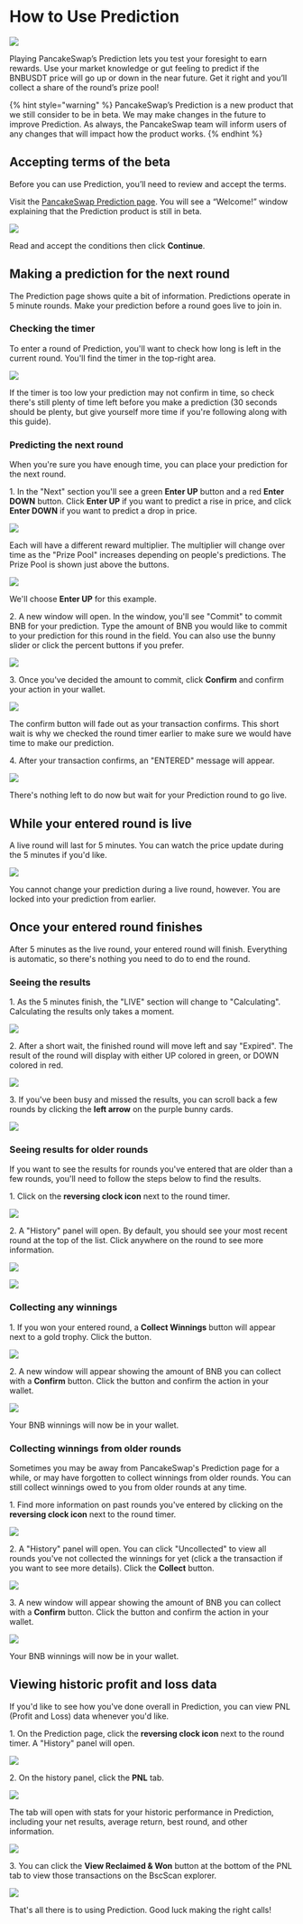 # How to Use Prediction

![](../../.gitbook/assets/docs-masthead-4-.png)

Playing PancakeSwap’s Prediction lets you test your foresight to earn rewards. Use your market knowledge or gut feeling to predict if the BNBUSDT price will go up or down in the near future. Get it right and you’ll collect a share of the round’s prize pool!

{% hint style="warning" %}
PancakeSwap’s Prediction is a new product that we still consider to be in beta. We may make changes in the future to improve Prediction. As always, the PancakeSwap team will inform users of any changes that will impact how the product works.
{% endhint %}

## Accepting terms of the beta

Before you can use Prediction, you’ll need to review and accept the terms.

Visit the [PancakeSwap Prediction page](https://pancakeswap.finance/prediction). You will see a “Welcome!” window explaining that the Prediction product is still in beta.

![](https://lh4.googleusercontent.com/GA0nTC9\_fGjLP2Bt0u7f1VV9Dj4BCHAmqlLSwwQPWTQzDOcKu1ZBqjVzYQOIalerZUac\_oBk2FYggw1-JpuTIQ4XPga7ZfUVPXOOikEySeYi4O-xr1O4XQFOVw8zilyRCfGkuXeO)

Read and accept the conditions then click **Continue**.

## Making a prediction for the next round

The Prediction page shows quite a bit of information. Predictions operate in 5 minute rounds. Make your prediction before a round goes live to join in.

### Checking the timer

To enter a round of Prediction, you'll want to check how long is left in the current round. You'll find the timer in the top-right area.

![](<../../.gitbook/assets/image (41).png>)

If the timer is too low your prediction may not confirm in time, so check there's still plenty of time left before you make a prediction (30 seconds should be plenty, but give yourself more time if you're following along with this guide).

### Predicting the next round

When you're sure you have enough time, you can place your prediction for the next round.

1\. In the "Next" section you'll see a green **Enter UP** button and a red **Enter DOWN** button. Click **Enter UP** if you want to predict a rise in price, and click **Enter DOWN** if you want to predict a drop in price.

![](<../../.gitbook/assets/image (43).png>)

Each will have a different reward multiplier. The multiplier will change over time as the "Prize Pool" increases depending on people's predictions. The Prize Pool is shown just above the buttons.

![](<../../.gitbook/assets/image (45).png>)

We'll choose **Enter UP** for this example.

2\. A new window will open. In the window, you'll see "Commit" to commit BNB for your prediction. Type the amount of BNB you would like to commit to your prediction for this round in the field. You can also use the bunny slider or click the percent buttons if you prefer.

![](<../../.gitbook/assets/image (44).png>)

3\. Once you've decided the amount to commit, click **Confirm** and confirm your action in your wallet.

![](<../../.gitbook/assets/image (46).png>)

The confirm button will fade out as your transaction confirms. This short wait is why we checked the round timer earlier to make sure we would have time to make our prediction.

4\. After your transaction confirms, an "ENTERED" message will appear.

![](<../../.gitbook/assets/image (47).png>)

There's nothing left to do now but wait for your Prediction round to go live.

## While your entered round is live

A live round will last for 5 minutes. You can watch the price update during the 5 minutes if you'd like.

![](<../../.gitbook/assets/image (48).png>)

You cannot change your prediction during a live round, however. You are locked into your prediction from earlier.

## Once your entered round finishes

After 5 minutes as the live round, your entered round will finish. Everything is automatic, so there's nothing you need to do to end the round.

### Seeing the results

1\. As the 5 minutes finish, the "LIVE" section will change to "Calculating". Calculating the results only takes a moment.

![](<../../.gitbook/assets/image (49).png>)

2\. After a short wait, the finished round will move left and say "Expired". The result of the round will display with either UP colored in green, or DOWN colored in red.

![](<../../.gitbook/assets/image (51).png>)

3\. If you've been busy and missed the results, you can scroll back a few rounds by clicking the **left arrow** on the purple bunny cards.

![](<../../.gitbook/assets/image (53).png>)

### Seeing results for older rounds

If you want to see the results for rounds you've entered that are older than a few rounds, you'll need to follow the steps below to find the results.

1\. Click on the **reversing clock icon** next to the round timer.

![](<../../.gitbook/assets/image (54).png>)

2\. A "History" panel will open. By default, you should see your most recent round at the top of the list. Click anywhere on the round to see more information.

![](<../../.gitbook/assets/image (56).png>)

![](<../../.gitbook/assets/image (57).png>)

### Collecting any winnings

1\. If you won your entered round, a **Collect Winnings** button will appear next to a gold trophy. Click the button.

![](<../../.gitbook/assets/image (50).png>)

2\. A new window will appear showing the amount of BNB you can collect with a **Confirm** button. Click the button and confirm the action in your wallet.

![](<../../.gitbook/assets/image (52).png>)

Your BNB winnings will now be in your wallet.

### Collecting winnings from older rounds

Sometimes you may be away from PancakeSwap's Prediction page for a while, or may have forgotten to collect winnings from older rounds. You can still collect winnings owed to you from older rounds at any time.

1\. Find more information on past rounds you've entered by clicking on the **reversing clock icon** next to the round timer.

![](<../../.gitbook/assets/image (54).png>)

2\. A "History" panel will open. You can click "Uncollected" to view all rounds you've not collected the winnings for yet (click a the transaction if you want to see more details). Click the **Collect** button.

![](<../../.gitbook/assets/image (61).png>)

3\. A new window will appear showing the amount of BNB you can collect with a **Confirm** button. Click the button and confirm the action in your wallet.

![](<../../.gitbook/assets/image (52).png>)

Your BNB winnings will now be in your wallet.

## Viewing historic profit and loss data

If you'd like to see how you've done overall in Prediction, you can view PNL (Profit and Loss) data whenever you'd like.

1\. On the Prediction page, click the **reversing clock icon** next to the round timer. A "History" panel will open.

![](<../../.gitbook/assets/image (54).png>)

2\. On the history panel, click the **PNL** tab.

![](<../../.gitbook/assets/image (62).png>)

The tab will open with stats for your historic performance in Prediction, including your net results, average return, best round, and other information.

![](<../../.gitbook/assets/image (64).png>)

3\. You can click the **View Reclaimed & Won** button at the bottom of the PNL tab to view those transactions on the BscScan explorer.

![](<../../.gitbook/assets/image (63).png>)

That's all there is to using Prediction. Good luck making the right calls!



&#x20;
